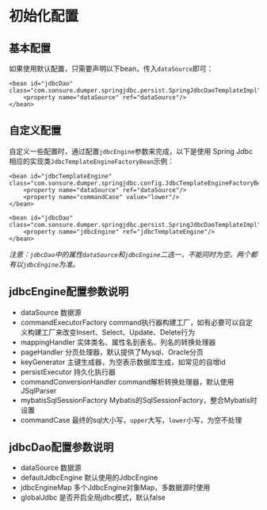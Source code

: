 # 初始化配置

## 基本配置

如果使用默认配置，只需要声明以下bean，传入`dataSource`即可：

    <bean id="jdbcDao" class="com.sonsure.dumper.springjdbc.persist.SpringJdbcDaoTemplateImpl">
        <property name="dataSource" ref="dataSource"/>
    </bean>

## 自定义配置

自定义一些配置时，通过配置`jdbcEngine`参数来完成，以下是使用 Spring Jdbc 相应的实现类`JdbcTemplateEngineFactoryBean`示例：

    <bean id="jdbcTemplateEngine" class="com.sonsure.dumper.springjdbc.config.JdbcTemplateEngineFactoryBean">
        <property name="dataSource" ref="dataSource"/>
        <property name="commandCase" value="lower"/>
    </bean>

    <bean id="jdbcDao" class="com.sonsure.dumper.springjdbc.persist.SpringJdbcDaoTemplateImpl">
        <property name="jdbcEngine" ref="jdbcTemplateEngine"/>
    </bean>
    
*注意：`jdbcDao`中的属性`dataSource`和`jdbcEngine`二选一，不能同时为空。两个都有以`jdbcEngine`为准。*

## jdbcEngine配置参数说明 

- dataSource 数据源
- commandExecutorFactory command执行器构建工厂，如有必要可以自定义构建工厂来改变Insert、Select、Update、Delete行为
- mappingHandler 实体类名、属性名到表名、列名的转换处理器
- pageHandler 分页处理器，默认提供了Mysql、Oracle分页
- keyGenerator 主键生成器，为空表示数据库生成，如常见的自增id
- persistExecutor 持久化执行器
- commandConversionHandler command解析转换处理器，默认使用JSqlParser
- mybatisSqlSessionFactory Mybatis的SqlSessionFactory，整合Mybatis时设置
- commandCase 最终的sql大小写，`upper`大写，`lower`小写，为空不处理

## jdbcDao配置参数说明

- dataSource 数据源
- defaultJdbcEngine 默认使用的JdbcEngine
- jdbcEngineMap 多个JdbcEngine对象Map，多数据源时使用
- globalJdbc 是否开启全局jdbc模式，默认false
